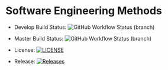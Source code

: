 # Software Engineering Methods

* Develop Build Status: ![GitHub Workflow Status (branch)](https://img.shields.io/github/actions/workflow/status/fdcoull/set08103_labs/main.yml?branch=develop&style=flat-square)

* Master Build Status: ![GitHub Workflow Status (branch)](https://img.shields.io/github/actions/workflow/status/fdcoull/set08103_labs/main.yml?branch=master&style=flat-square)

* License: [![LICENSE](https://img.shields.io/github/license/fdcoull/set08103_labs?style=flat-square)](https://github.com/fdcoull/set08103_labs/blob/master/LICENSE)

* Release: [![Releases](https://img.shields.io/github/release/fdcoull/set08103_labs/all.svg?style=flat-square)](https://github.com/fdcoull/set08103_labs/releases)


